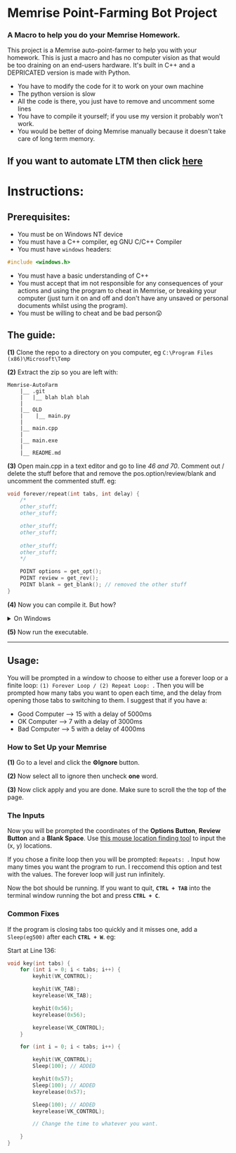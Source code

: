 # Memrise Point-Farming Bot Project

### A Macro to help you do your Memrise Homework.

This project is a Memrise auto-point-farmer to help you with your homework. This is just a macro and has no computer vision as that would be too draining on an end-users hardware. It's built in C++ and a DEPRICATED version is made with Python.

* You have to modify the code for it to work on your own machine
* The python version is slow
* All the code is there, you just have to remove and uncomment some lines
* You have to compile it yourself; if you use my version it probably won't work.
* You would be better of doing Memrise manually because it doesn't take care of long term memory.

## **If you want to automate LTM then click [here](https://github.com/CB61-A1/Memrise-LTM-Automator/tree/main)**

# Instructions:

## Prerequisites:
* You must be on Windows NT device
* You must have a C++ compiler, eg GNU C/C++ Compiler
* You must have ```windows``` headers:
```c++
#include <windows.h>
```
* You must have a basic understanding of C++
* You must accept that im not responsible for any consequences of your actions and using the program to cheat in Memrise, or breaking your computer (just turn it on and off and don't have any unsaved or personal documents whilst using the program).
* You must be willing to cheat and be bad person😲

## The guide:

**(1)** Clone the repo to a directory on you computer, eg 
```C:\Program Files (x86)\Microsoft\Temp```

**(2)** Extract the zip so you are left with:

```
Memrise-AutoFarm
    |__ .git
    |   |__ blah blah blah
    |
    |__ OLD
    |    |__ main.py
    |
    |__ main.cpp
    |
    |__ main.exe
    |
    |__ README.md
```
**(3)** Open main.cpp in a text editor and go to line *46 and 70*. Comment out / delete the stuff before that and remove the pos.option/review/blank and uncomment the commented stuff. eg:

```c++
void forever/repeat(int tabs, int delay) {
    /*
    other_stuff;
	other_stuff;

    other_stuff;
    other_stuff;
    
    other_stuff;
    other_stuff;
    */

	POINT options = get_opt();
	POINT review = get_rev();
	POINT blank = get_blank(); // removed the other stuff
}
```
**(4)** Now you can compile it. But how?

<details>
<summary>On Windows</summary>

4 [1] Get [MinGW](https://sourceforge.net/projects/mingw/).

4 [2] Install:

    [🟩] mingw-32-base
    [🟩] mingw-gcc-g++

4 [3] Add ```C:\MinGW\bin``` to **PATH** in ```System Environment Variables```

4 [4] Do g++ (input file) -o (output name)
</details>

**(5)** Now run the executable.

***

## Usage:

You will be prompted in a window to choose to either use a forever loop or a finite loop:
```(1) Forever Loop / (2) Repeat Loop: ```. Then you will be prompted how many tabs you want to open each time, and the delay from opening those tabs to switching to them. I suggest that if you have a:

* Good Computer --> 15 with a delay of 5000ms
* OK Computer --> 7 with a delay of 3000ms
* Bad Computer --> 5 with a delay of 4000ms

### How to Set Up your Memrise
**(1)** Go to a level and click the **⚙️Ignore** button.

**(2)** Now select all to ignore then uncheck **one** word.

**(3)** Now click apply and you are done. Make sure to scroll the the top of the page.

### The Inputs

Now you will be prompted the coordinates of the **Options Button**, **Review Button** and a **Blank Space**. Use [this mouse location finding tool](https://sourceforge.net/projects/mpos/) to input the (x, y) locations. 

If you chose a finite loop then you will be prompted: ```Repeats: ```. Input how many times you want the program to run. I reccomend this option and test with the values. The forever loop will just run infinitely.

Now the bot should be running. If you want to quit, **```CTRL + TAB```** into the terminal window running the bot and press **```CTRL + C```**.

### Common Fixes

If the program is closing tabs too quickly and it misses one, add a ```Sleep(eg500)``` after each **```CTRL + W```**. eg:

Start at Line 136:
```c++
void key(int tabs) {
	for (int i = 0; i < tabs; i++) {
        keyhit(VK_CONTROL);

        keyhit(VK_TAB);
        keyrelease(VK_TAB);

        keyhit(0x56);
        keyrelease(0x56);

        keyrelease(VK_CONTROL);
	}

	for (int i = 0; i < tabs; i++) {

        keyhit(VK_CONTROL);
        Sleep(100); // ADDED

        keyhit(0x57);
        Sleep(100); // ADDED
        keyrelease(0x57);

        Sleep(100); // ADDED
        keyrelease(VK_CONTROL);

        // Change the time to whatever you want.

	}
}
```
